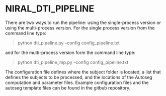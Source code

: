 # NIRAL_DTI_PIPELINE

There are two ways to run the pipeline: using the single-process version or using the multi-process version. For the single process version from the command line type:

> python dti_pipeline.py –config config_pipeline.txt

and for the multi-process version form the command line type:

> python dti_pipeline_mp.py –config config_pipeline.txt

The configuration file defines where the subject folder is located, a list that defines the subjects to be processed, and the locations of the Autoseg computation and parameter files. Example configuration files and the autoseg template files can be found in the gitbub repository. 


